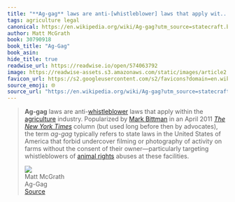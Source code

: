 ```yaml
---
title: "**Ag-gag** laws are anti-[whistleblower] laws that apply wit..."
tags: agriculture legal
canonical: https://en.wikipedia.org/wiki/Ag-gag?utm_source=statecraft.beehiiv.com&utm_medium=referral&utm_campaign=the-cartel-that-controls-the-us-meat-industry#United_States
author: Matt McGrath
book: 30790918
book_title: "Ag-Gag"
book_asin: 
hide_title: true
readwise_url: https://readwise.io/open/574063792
image: https://readwise-assets.s3.amazonaws.com/static/images/article2.74d541386bbf.png
favicon_url: https://s2.googleusercontent.com/s2/favicons?domain=en.wikipedia.org
source_emoji: 🌐
source_url: "https://en.wikipedia.org/wiki/Ag-gag?utm_source=statecraft.beehiiv.com&utm_medium=referral&utm_campaign=the-cartel-that-controls-the-us-meat-industry#United_States:~:text=**Ag-gag**%20laws%20are,at%20these%20facilities."
---
```


> **Ag-gag** laws are anti-[whistleblower](https://en.wikipedia.org/wiki/Whistleblower) laws that apply within the [agriculture](https://en.wikipedia.org/wiki/Agriculture) industry. Popularized by [Mark Bittman](https://en.wikipedia.org/wiki/Mark_Bittman) in an April 2011 *[The New York Times](https://en.wikipedia.org/wiki/The_New_York_Times)* column (but used long before then by advocates), the term *ag-gag* typically refers to state laws in the United States of America that forbid undercover filming or photography of activity on farms without the consent of their owner—particularly targeting whistleblowers of [animal rights](https://en.wikipedia.org/wiki/Animal_rights) abuses at these facilities.
> <div class="quoteback-footer"><div class="quoteback-avatar"><img class="mini-favicon" src="https://s2.googleusercontent.com/s2/favicons?domain=en.wikipedia.org"></div><div class="quoteback-metadata"><div class="metadata-inner"><span style="display:none">FROM:</span><div aria-label="Matt McGrath" class="quoteback-author"> Matt McGrath</div><div aria-label="Ag-Gag" class="quoteback-title"> Ag-Gag</div></div></div><div class="quoteback-backlink"><a target="_blank" aria-label="go to the full text of this quotation" rel="noopener" href="https://en.wikipedia.org/wiki/Ag-gag?utm_source=statecraft.beehiiv.com&utm_medium=referral&utm_campaign=the-cartel-that-controls-the-us-meat-industry#United_States:~:text=**Ag-gag**%20laws%20are,at%20these%20facilities." class="quoteback-arrow"> Source</a></div></div>
